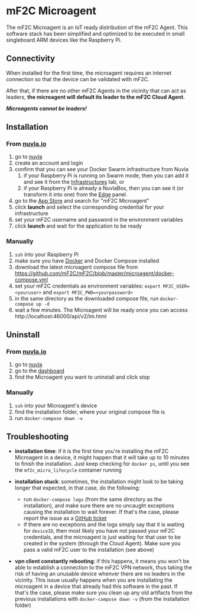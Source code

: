 # mF2C Microagent

The mF2C Microagent is an IoT ready distribution of the mF2C Agent. This software stack has been simplified and optimized to be executed in small singleboard ARM devices like the Raspberry Pi.

## Connectivity

When installed for the first time, the microagent requires an internet connection so that the device can be validated with mF2C.

After that, if there are no other mF2C Agents in the vicinity that can act as leaders, **the microagent will default its leader to the mF2C Cloud Agent**.

**_Microagents cannot be leaders!_**


## Installation

### From [nuvla.io](https://nuvla.io)

 1. go to [nuvla](https://nuvla.io)
 2. create an account and login
 3. confirm that you can see your Docker Swarm infrastructure from Nuvla
     1. if your Raspberry Pi is running on Swarm mode, then you can add it and see it from the [Infrastructures](https://nuvla.io/ui/infrastructures) tab, or
     2. if your Raspberry Pi is already a NuvlaBox, then you can see it (or transform it into one) from the [Edge](https://nuvla.io/ui/edge) panel.
 4. go to the [App Store](https://nuvla.io/ui/apps) and search for "mF2C Microagent"
 5. click **launch** and select the corresponding credential for your infrastructure
 6. set your mF2C username and password in the environment variables
 7. click **launch** and wait for the application to be ready
 
 
### Manually

 1. `ssh` into your Raspberry Pi
 2. make sure you have [Docker](https://docs.docker.com/install/linux/docker-ce/debian/) and Docker Compose installed 
 3. download the latest microagent compose file from https://github.com/mF2C/mF2C/blob/master/microagent/docker-compose.yml
 4. set your mF2C credentials as environment variables: `export MF2C_USER=<youruser>` and `export MF2C_PWD=<yourpassword>`
 4. in the same directory as the downloaded compose file, run `docker-compose up -d`
 5. wait a few minutes. The Microagent will be ready once you can access http://localhost:46000/api/v2/lm.html
 
 
## Uninstall

### From [nuvla.io](https://nuvla.io)

 1. go to [nuvla](nuvla.io)
 2. go to the [dashboard](https://nuvla.io/ui/dashboard)
 3. find the Microagent you want to uninstall and click stop
 
### Manually
 
 1. `ssh` into your Microagent's device
 2. find the installation folder, where your original compose file is
 3. run `docker-compose down -v`
 
 
## Troubleshooting

 - **installation time**: if it is the first time you're installing the mF2C Microagent in a device, it might happen that it will take up to 10 minutes to finish the installation. Just keep checking for `docker ps`, until you see the `mf2c_micro_lifecycle` container running
 
 - **installation stuck**: sometimes, the installation might look to be taking longer that expected, in that case, do the following:
   - run `docker-compose logs` (from the same directory as the installation), and make sure there are no uncaught exceptions causing the installation to wait forever. If that's the case, please report the issue as a [GitHub ticket](https://github.com/mF2C/mF2C)
   - if there are no exceptions and the logs simply say that it is waiting for `deviceID`, then most likely you have not passed your mF2C credentials, and the microagent is just waiting for that user to be created in the system (through the Cloud Agent). Make sure you pass a valid mF2C user to the installation (see above)
  
 - **vpn client constantly rebooting**: if this happens, it means you won't be able to establish a connection to the mF2C VPN network, thus taking the risk of having an unusable device whenver there are no leaders in the vicinity. This issue usually happens when you are installating the microagent in a device that already had this software in the past. If that's the case, please make sure you clean up any old artifacts from the previous installations with `docker-compose down -v` (from the installation folder)